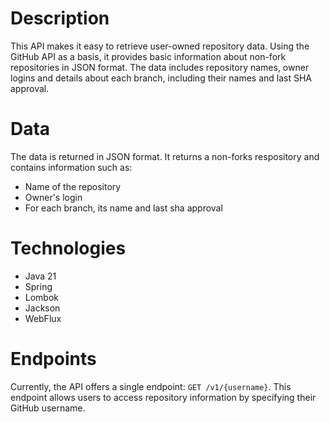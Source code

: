 # Description
This API makes it easy to retrieve user-owned repository data. Using the GitHub API as a basis, it provides basic information about non-fork repositories in JSON format. The data includes repository names, owner logins and details about each branch, including their names and last SHA approval.

# Data
The data is returned in JSON format.
It returns a non-forks respository and contains information such as:
- Name of the repository
- Owner's login
- For each branch, its name and last sha approval

# Technologies
- Java 21
- Spring
- Lombok
- Jackson
- WebFlux

# Endpoints
Currently, the API offers a single endpoint: ```GET /v1/{username}```. This endpoint allows users to access repository information by specifying their GitHub username.


